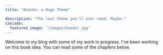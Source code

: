 ```yaml
---
title: "Ananke: a Hugo Theme"

description: "The last theme you'll ever need. Maybe."
cascade:
  featured_image: '/images/header.jpg'
---
```

Welcome to my blog with some of my work in progress. I've been working on this book idea. You can read some of the chapters below.
